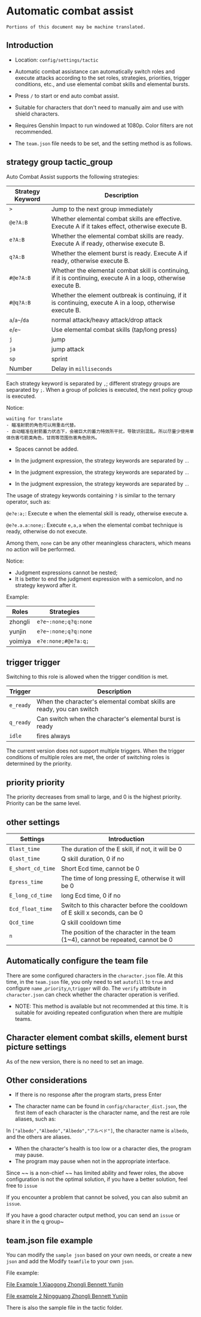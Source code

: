 # Automatic combat assist

```
Portions of this document may be machine translated.
```

## Introduction

- Location: `config/settings/tactic`

- Automatic combat assistance can automatically switch roles and execute attacks according to the set roles, strategies, priorities, trigger conditions, etc., and use elemental combat skills and elemental bursts.

- Press `/` to start or end auto combat assist.

- Suitable for characters that don't need to manually aim and use with shield characters.

- Requires Genshin Impact to run windowed at 1080p. Color filters are not recommended.

- The `team.json` file needs to be set, and the setting method is as follows.

## strategy group tactic_group

Auto Combat Assist supports the following strategies:

| Strategy Keyword | Description |
|---------------|----------------------------------|
| `>` | Jump to the next group immediately |
| `@e?A:B` | Whether elemental combat skills are effective. Execute A if it takes effect, otherwise execute B. |
| `e?A:B` | Whether the elemental combat skills are ready. Execute A if ready, otherwise execute B. |
| `q?A:B` | Whether the element burst is ready. Execute A if ready, otherwise execute B. |
| `#@e?A:B` | Whether the elemental combat skill is continuing, if it is continuing, execute A in a loop, otherwise execute B. |
| `#@q?A:B` | Whether the element outbreak is continuing, if it is continuing, execute A in a loop, otherwise execute B. |
| `a`/`a~`/`da` | normal attack/heavy attack/drop attack |
| `e`/`e~` | Use elemental combat skills (tap/long press) |
| `j` | jump |
| `ja` | jump attack |
| `sp` | sprint |
| Number | Delay in `milliseconds` |

Each strategy keyword is separated by `,`; different strategy groups are separated by `;`. When a group of policies is executed, the next policy group is executed.

Notice:

```
waiting for translate
- 瞄准射箭的角色可以用重击代替。
- 自动瞄准在射箭蓄力状态下，会被巨大的蓄力特效所干扰，导致识别混乱。所以尽量少使用单体伤害弓箭类角色，甘雨等范围伤害角色除外。
```

- Spaces cannot be added.

- In the judgment expression, the strategy keywords are separated by `.`.
- In the judgment expression, the strategy keywords are separated by `.`.
- In the judgment expression, the strategy keywords are separated by `.`.

The usage of strategy keywords containing `?` is similar to the ternary operator, such as:

`@e?e:a;`: Execute e when the elemental skill is ready, otherwise execute a.

`@e?e.a.a:none;`: Execute `e,a,a` when the elemental combat technique is ready, otherwise do not execute.

Among them, `none` can be any other meaningless characters, which means no action will be performed.

Notice:

- Judgment expressions cannot be nested;
- It is better to end the judgment expression with a semicolon, and no strategy keyword after it.

Example:

| Roles | Strategies |
|---------|----------------------|
| zhongli | `e?e~:none;q?q:none` |
| yunjin | `e?e~:none;q?q:none` |
| yoimiya | `e?e:none;#@e?a:q;` |

## trigger trigger

Switching to this role is allowed when the trigger condition is met.

| Trigger | Description |
|-----------|-------------------|
| `e_ready` | When the character's elemental combat skills are ready, you can switch |
| `q_ready` | Can switch when the character's elemental burst is ready |
| `idle` | fires always |

The current version does not support multiple triggers.
When the trigger conditions of multiple roles are met, the order of switching roles is determined by the priority.

## priority priority

The priority decreases from small to large, and 0 is the highest priority.
Priority can be the same level.

## other settings

| Settings | Introduction |
|--------------------|--------------------------|
| `Elast_time` | The duration of the E skill, if not, it will be 0 |
| `Qlast_time` | Q skill duration, 0 if no |
| `E_short_cd_time` | Short Ecd time, cannot be 0 |
| `Epress_time` | The time of long pressing E, otherwise it will be 0 |
| `E_long_cd_time` | long Ecd time, 0 if no |
| `Ecd_float_time` | Switch to this character before the cooldown of E skill x seconds, can be 0 |
| `Qcd_time`| Q skill cooldown time|
| `n` | The position of the character in the team (1~4), cannot be repeated, cannot be 0 |

## Automatically configure the team file

There are some configured characters in the `character.json` file. At this time, in the `team.json` file, you only need to set `autofill` to `true` and configure `name`
,`priority`,`n`,`trigger` will do.
The `verify` attribute in `character.json` can check whether the character operation is verified.

- NOTE: This method is available but not recommended at this time. It is suitable for avoiding repeated configuration when there are multiple teams.

## Character element combat skills, element burst picture settings

As of the new version, there is no need to set an image.

## Other considerations

- If there is no response after the program starts, press Enter

- The character name can be found in `config/character_dist.json`, the first item of each character is the character name, and the rest are role aliases, such as:

In `["albedo","Albedo","Albedo","アルベド"]`, the character name is `albedo`, and the others are aliases.

- When the character's health is too low or a character dies, the program may pause.
- The program may pause when not in the appropriate interface.

Since ~~ is a non-chief ~~ has limited ability and fewer roles, the above configuration is not the optimal solution, if you have a better solution, feel free to `issue`

If you encounter a problem that cannot be solved, you can also submit an `issue`.

If you have a good character output method, you can send an `issue` or share it in the q group~

## team.json file example

You can modify the `sample json` based on your own needs, or create a new `json` and add the
Modify `teamfile` to your own `json`.

File example:

[File Example 1 Xiaogong Zhongli Bennett Yunjin](./team_example1.json)

[File example 2 Ningguang Zhongli Bennett Yunjin](./team_example2.json)

There is also the sample file in the tactic folder.